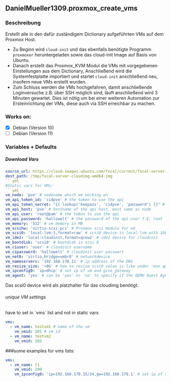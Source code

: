 ## DanielMueller1309.proxmox_create_vms
### Beschreibung
Erstellt alle in den dafür zuständigem Dictionary aufgeführten VMs auf dem Proxmox Host.
- Zu Beginn wird ``cloud-init`` und das ebenfalls benötigte Programm ``proxmoxer`` heruntergeladen sowie das cloud-init Image auf Basis von Ubuntu.
- Danach erstellt das Proxmox_KVM Modul die VMs mit vorgegebenen Einstellungen aus dem Dictionary, Anschließend wird die Systemfestplatte importiert und startet ``cloud-init`` anschließend neu, insofern neue VMs erstellt wurden.
- Zum Schluss werden die VMs hochgefahren, damit anschließende Loginversuche z.B. über SSH möglich sind, läuft anschließend wird 3 Minuten gewartet. Dies ist nötig um bei einer weiteren Automation zur Ersteinrichtung der VMs, diese auch via SSH erreichbar zu machen.

### Works on:
- [x] Debian (Version 10)
- [ ] Debian (Version 11)

### Variables + Defaults
##### Download Vars
```yml
source_url: https://cloud-images.ubuntu.com/focal/current/focal-server-cloudimg-amd64.img
dest_path: /tmp/focal-server-cloudimg-amd64.img
```yml
#Static vars for VMs:
```yml
vm_node: 'pve' # nodename which we working on
vm_api_token_id: 'ci4pve' # the token to use the api
vm_api_token_secret: "{{ lookup('keepass', 'ci4pve', 'password') }}" # secret to token id
vm_api_host: 'pve' # hostname of the api host, most same as node
vm_api_user: 'root@pam' # the token to use the api
vm_api_password: 'hallowelt' # the password of the api user f.E. root
vm_memory: '512' # vm memory in MB
vm_scsihw: 'virtio-scsi-pci' # Proxmox scsi module for vm
vm_scsi0: 'local-lvm:1,format=raw' # scsi0 device in local-lvm with 1GB and format raw
vm_ide2: 'local:cloudinit,format=qcow2' # ide2 device for cloudinit
vm_bootdisk: 'scsi0' # bootdisk is scsi 0
vm_ciuser: 'user' # cloudinit username
vm_cipassword: 'hallowelt' # cloudinit user passwort
vm_net0: 'virtio,bridge=vmbr0' # networkdevice
vm_nameservers: '192.168.178.11' # ip address of the DNS
vm_resize_size: '+8G' # how to resize scsi0 value is like under 'man qm resize' shown
vm_ipconfig0: 'ip=dhcp' # set ip of vm and give gateway
vm_agent: 'yes' # can be 'yes' or 'no' to specify if the QEMU Guest Agent should be enabled/disabled.
```
Das scsi0 device wird als platzhalter für das cloudimg benötigt.
###### unique VM settings
have to set in ´vms´ list and not in static vars

```yml
vms:
  - vm_name: testvm1 # name of the vm
    vm_vmid: 101 # vm id
  - vm_name: testvm2
    vm_vmid: 102
```
###some examples for vms lists:
```yml
vms:
  - vm_name: t1
    vm_vmid: 290
    vm_ipconfig0: 'ip=192.168.178.15/24,gw=192.168.178.1' # set ip of vm and give gateway
```
